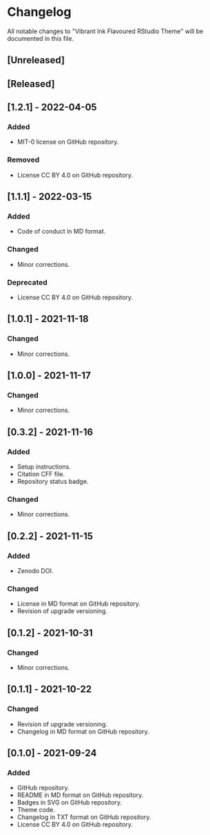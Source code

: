 # Changelog
All notable changes to "Vibrant Ink Flavoured RStudio Theme" will be documented in this file.

## [Unreleased]

## [Released]

## [1.2.1] - 2022-04-05
### Added
- MIT-0 license on GitHub repository.
### Removed
- License CC BY 4.0 on GitHub repository.

## [1.1.1] - 2022-03-15
### Added
- Code of conduct in MD format.
### Changed
- Minor corrections.
### Deprecated
- License CC BY 4.0 on GitHub repository.

## [1.0.1] - 2021-11-18
### Changed
- Minor corrections.

## [1.0.0] - 2021-11-17
### Changed
- Minor corrections.

## [0.3.2] - 2021-11-16
### Added
- Setup instructions.
- Citation CFF file.
- Repository status badge.
### Changed
- Minor corrections.

## [0.2.2] - 2021-11-15
### Added
- Zenodo DOI.
### Changed
- License in MD format on GitHub repository.
- Revision of upgrade versioning.

## [0.1.2] - 2021-10-31
### Changed
- Minor corrections.

## [0.1.1] - 2021-10-22
### Changed
- Revision of upgrade versioning.
- Changelog in MD format on GitHub repository.

## [0.1.0] - 2021-09-24
### Added
- GitHub repository.
- README in MD format on GitHub repository.
- Badges in SVG on GitHub repository.
- Theme code.
- Changelog in TXT format on GitHub repository.
- License CC BY 4.0 on GitHub repository.
